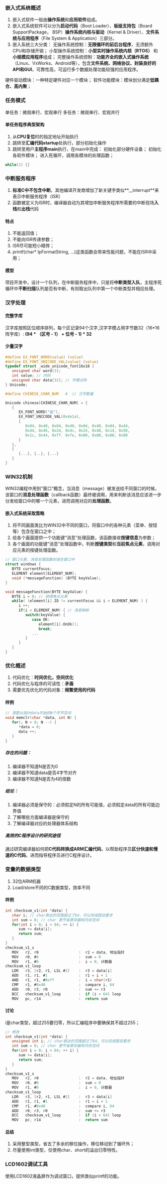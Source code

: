 ### 嵌入式系统概述

1. 嵌入式软件一般由**操作系统**和**应用软件**组成。
2. 嵌入式系统软件可以分为**启动代码**（Boot Loader）、**板级支持包**（Board SupportPackage， BSP）**操作系统内核与驱动**（Kernel & Driver）、**文件系统与应用程序**（File System & Application）三部分。
3. 嵌入系统三大分类：
   无操作系统控制：**无限循环的前后台程序**，无须额外CPU和存储开销；
   小型操作系统控制：**小型实时操作系统内核（RTOS）** 和 **小规模应用程序**组成；
   完整操作系统控制：**功能齐全的嵌入式操作系统**（Linux、VxWorks、Android等），包含**文件系统、网络协议、封装良好的API和GUI**，可靠性高，可运行多个数据处理功能较强的应用程序。

硬件驱动模块：一种特定硬件对应一个模块；
软件功能模块：模块划分满足**低耦合、高内聚**；

### 任务模式
单任务：微观串行、宏观串行
多任务：微观串行、宏观并行

#### 单任务程序典型架构
1. 从**CPU复位**时的指定地址开始执行
2. 跳转至**汇编代码startup**处执行，部分初始化操作
3. 跳转至用户**主程序main**执行，在main中完成：
    初始化部分硬件设备；
    初始化各软件模块；
    进入死循环，调用各模块的处理函数；
```C
while(1) {}
```

### 中断服务程序
1. **标准C中不包含中断**。其他编译开发商增加了新关键字类似**__interrupt**来表示中断服务程序（ISR）
2. 函数被定义为ISR时，编译器自动为其增加中断服务程序所需要的中断现场**入栈**和**出栈**代码
#### 特点
1. 不能返回值；
2. 不能向ISR传递参数；
3. ISR尽可能短小精悍；
4. printf(char* IpFormatString, ...)这类函数会带来性能问题，不能在ISR中采用；
#### 模型
项目开发中，设计一个队列，在中断服务程序中，只是将**中断类型入队**，主程序死循环中**不断扫描**队列是否有中断，有则取出队列中第一个中断类型并相应处理。

### 汉字处理
#### 完整字库
   汉字库按照区位顺序排列，每个区记录94个汉字,汉字字模占用字节数32（16*16阵字库）:
      **(94 * （区号 - 1） + 位号 - 1) * 32**
#### 少量汉字
```C
#define EX_FONT_WORD(value) (value)
#define EX_FONT_UNICODE_VAL(value) (value)
typedef struct _wide_unicode_font16x16 {
   unsigned char word[3];
   int value; // 内码
   unsigned char data[32]; // 字模点阵
} Unicode;

#define CHINESE_CHAR_NUM   4  // 汉字数量

Unicode chinese[CHINESE_CHAR_NUM] = {
   {
      EX_FONT_WORD("业"),
      EX_FONT_UNICODE_VAL(0x4e1a),
      {
         0x04, 0x40, 0x04, 0x40, 0x04, 0x40, 0x04, 0x44,
         0x44, 0x46, 0x24, 0x4c, 0x24, 0x48, 0x14, 0x50,
         0x1c, 0x44, 0xff. 0xfe, 0x00, 0x00, 0x00, 0x00
      }
   }, 
   {
      {...}, {..}, {...}
   }
}
```

### WIN32机制
WIN32编程中用到“窗口”概念，当消息（message）被发送给不同窗口的时候，该窗口的**消息处理函数**（callback函数）最终被调用，用来判断该消息应该进一步分发给窗口中的哪一个元素，进而调用对应的**处理函数**。

#### 嵌入式系统采取策略
1. 将不同画面类比为WIN32中不同的窗口，将窗口中的各种元素（菜单、按钮等）包含在窗口之中；
2. 给各个画面提供一个功能键“消息”处理函数，该函数接收**按键信息**为参数；
3. 各个画面的功能键“消息”处理函数中，判断**按键类型**和**当前焦点元素**，调用对应元素的按键处理函数。

```C
// 窗口元素、消息处理函数封装在窗口中
struct windows {
   BYTE currentFocus;
   ELEMENT element[ELEMENT_NUM];
   void (*messageFunction) (BYTE keyValue);
}

void messageFunction(BYTE keyValue) {
   BYTE i = 0; // 获得焦点元素
   while( (element[i].ID != currentFocus && i < ELEMENT_NUM) ) {
      i ++;
      if(i < ELEMENT_NUM) { // 消息映射
         switch(keyValue) {
            case OK:
               element[i].OnOk();
               break;
            ...
         }
      }
   }
}
```

### 优化概述
1. 代码优化：**时间优化，空间优化**
2. 代码优化与程序的可读性：**矛盾**
3. 需要优先优化的代码对象：**频繁使用的代码**

#### 样例
```C
// 清楚从指针data开始的N个字节空间
void memclr(char *data, int N) {
   for(; N > 0; N --) {
      *data = 0;
      data ++;
   }
}
```
##### 存在的问题：
1. 编译器不知道N是否为0
2. 编译器不知道data是否4字节对齐
3. 编译器不知道N是否为4的倍数

##### 结论：
1. 编译器必须是保守的：必须假定N的所有可能值，必须假定data的所有可能边界值
2. 了解哪些方面编译器是保守的
3. 了解编译器对应的处理器体系结构

##### 高效的C程序设计的研究途径
通过研究编译器如何把**C代码转换成ARM汇编代码**，以帮助程序员**区分快速和慢速的C代码**，进而指导程序员进行C程序设计。

### 变量的数据类型
1. 32位ARM机器
2. Load/store不同的C数据类型，效率不同

#### 样例
```C
int checksum_v1(int *data) {
   char i; // char表达的范围超过了64，可以完成题目要求
   int sum = 0; // char 更节省寄存器和内存空间
   for(int i = 0; i < 64; ++ i) {
      sum += data[i];
      return sum;
   }
}
checksum_v1_s
   MOV   r2, r0                  :  r2 = data, 地址指针
   MOV   r0, #0                  :  sum = 0
   MOV   r1, #0                  :  i = 0, 计数器
checksum_v1_loop
   LDR   r3, [r2, r1, LSL #2]    :  r3 = data[i]
   ADD   r1, r1, #1              :  r1 = i + 1
   AND   r1, r1, #0xff           :  i = char(r1)
   CMP   r1, #0x40               :  compare i, 64
   ADD   r0, r3, r0              :  sum += r3
   BCC   checksum_v1_loop        :  if (i < 64) loop
   MOV   pc, r14                 :  return sum
```
#### 讨论
i是char类型，超过255要归零，所以汇编程序中要确保其不超过255；
```C
// 修改
int checksum_v1(int *data) {
   unsigned int i; // char表达的范围超过了64，可以完成题目要求
   int sum = 0; // char 更节省寄存器和内存空间
   for(int i = 0; i < 64; ++ i) {
      sum += data[i];
      return sum;
   }
}
checksum_v1_s
   MOV   r2, r0                  :  r2 = data, 地址指针
   MOV   r0, #0                  :  sum = 0
   MOV   r1, #0                  :  i = 0, 计数器
checksum_v1_loop
   LDR   r3, [r2, r1, LSL #2]    :  r3 = data[i]
   ADD   r1, r1, #1              :  r1 = i + 1
   CMP   r1, #0x40               :  compare i, 64
   ADD   r0, r3, r0              :  sum += r3
   BCC   checksum_v1_loop        :  if (i < 64) loop
   MOV   pc, r14                 :  return sum
```

#### 总结
1. 采用整型类型，省去了多余的移位操作，移位移动到了循环外；
2. 尽量使用int类型，仅使用char、short的溢出归零特性。

### LCD1602调试工具
使用LCD1602液晶屏作为调试窗口，提供类似printf的功能。


